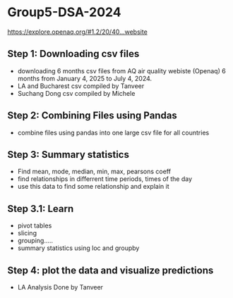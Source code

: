 # Group5-DSA-2024
https://explore.openaq.org/#1.2/20/40...website
## Step 1: Downloading csv files
- downloading 6 months csv files from AQ air quality webiste (Openaq) 6 months from  January 4, 2025 to July 4, 2024.
- LA and Bucharest csv compiled by Tanveer
- Suchang Dong csv compiled by Michele
## Step 2: Combining Files using Pandas
- combine files using pandas into one large csv file for all countries
## Step 3: Summary statistics
- Find mean, mode, median, min, max, pearsons coeff
- find relationships in differrent time periods, times of the day
- use this data to find some relationship and explain it
## Step 3.1: Learn
- pivot tables
- slicing 
- grouping.....
- summary statistics using loc and groupby
## Step 4: plot the data and visualize predictions
- LA Analysis Done by Tanveer

